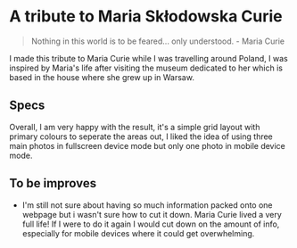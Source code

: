 # A tribute to Maria Skłodowska Curie

> Nothing in this world is to be feared... only understood. - Maria Curie

I made this tribute to Maria Curie while I was travelling around Poland, I was inspired by Maria's life after visiting the museum dedicated to her which is based in the house where she grew up in Warsaw.

## Specs

Overall, I am very happy with the result, it's a simple grid layout with primary colours to seperate the areas out, I liked the idea of using three main photos in fullscreen device mode but only one photo in mobile device mode.

## To be improves

- I'm still not sure about having so much information packed onto one webpage but i wasn't sure how to cut it down. Maria Curie lived a very full life! If I were to do it again I would cut down on the amount of info, especially for mobile devices where it could get overwhelming.
